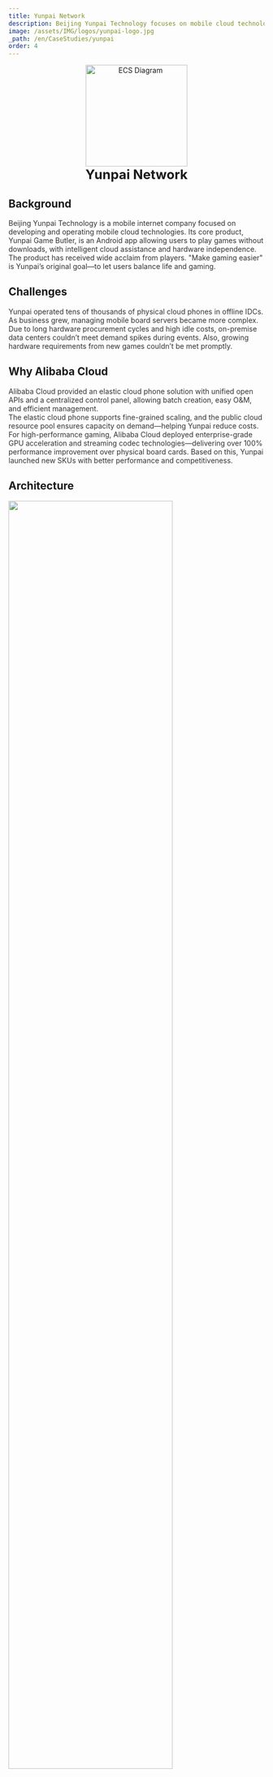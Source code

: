 ```yaml
---
title: Yunpai Network
description: Beijing Yunpai Technology focuses on mobile cloud technologies. Its core product "Yunpai Game Butler" supports click-to-play cloud gaming and cross-platform smart assistance.
image: /assets/IMG/logos/yunpai-logo.jpg
_path: /en/CaseStudies/yunpai
order: 4
---
```


<div style="margin: 0 auto;text-align: center;">
<img src="/assets/IMG/logos/yunpai-logo.jpg" alt="ECS Diagram" width="200" />
<div style="font-size: 1.6rem;font-weight: bold">Yunpai Network</div>
</div>

## Background

<div style="color: #333333;margin-bottom: 4%"> 
Beijing Yunpai Technology is a mobile internet company focused on developing and operating mobile cloud technologies. Its core product, Yunpai Game Butler, is an Android app allowing users to play games without downloads, with intelligent cloud assistance and hardware independence. The product has received wide acclaim from players. "Make gaming easier" is Yunpai’s original goal—to let users balance life and gaming.
</div>

## Challenges

<div style="color: #333333;margin-bottom: 4%"> 
Yunpai operated tens of thousands of physical cloud phones in offline IDCs. As business grew, managing mobile board servers became more complex.<br>
Due to long hardware procurement cycles and high idle costs, on-premise data centers couldn’t meet demand spikes during events. Also, growing hardware requirements from new games couldn’t be met promptly.
</div>

## Why Alibaba Cloud

<div style="color: #333333;margin-bottom: 4%"> 
Alibaba Cloud provided an elastic cloud phone solution with unified open APIs and a centralized control panel, allowing batch creation, easy O&M, and efficient management.<br>
The elastic cloud phone supports fine-grained scaling, and the public cloud resource pool ensures capacity on demand—helping Yunpai reduce costs.<br>
For high-performance gaming, Alibaba Cloud deployed enterprise-grade GPU acceleration and streaming codec technologies—delivering over 100% performance improvement over physical board cards. Based on this, Yunpai launched new SKUs with better performance and competitiveness.
</div>

## Architecture

<div><img src="/assets/IMG/case/yunpai.png" width="80%"></div>
<br>

## Looking Ahead

<div style="color: #333333;margin-bottom: 4%"> 
With the new cloud phone platform, Yunpai will continue integrating top-tier games, especially high-performance ones, to meet user needs. Yunpai has also launched overseas expansion and will rely on Alibaba Cloud’s global data centers to provide excellent service to international users.
</div>

## Official Case Page

https://www.alibabacloud.com/zh/customers/yunpai-networks?_p_lc=1&spm=a3c0i.7933552.1751531270.93.15a8606fbOXk9r
